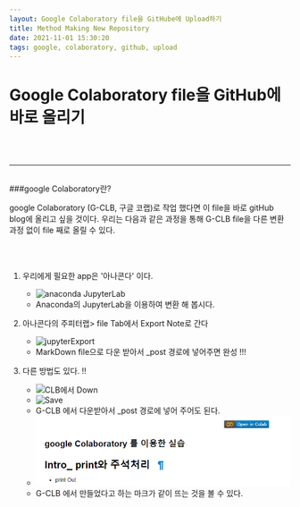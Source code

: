 ```yaml
---
layout: Google Colaboratory file을 GitHube에 Upload하기
title: Method Making New Repository 
date: 2021-11-01 15:30:20
tags: google, colaboratory, github, upload
---
```


# Google Colaboratory file을 GitHub에  바로 올리기 
<br>
<br>
<hr>
<br>
###google Colaboratory란?  


<br>


google Colaboratory (G-CLB, 구글 코랩)로 작업 했다면 이 file을 바로 gitHub blog에 올리고 싶을 것이다. 
우리는 다음과 같은 과정을 통해 G-CLB file을 다른 변환 과정 없이 file 째로 올릴 수 있다. 


<br>
<br>


1. 우리에게 필요한 app은 '아나콘다' 이다.     <br>
    - ![anaconda JupyterLab](/imeges/anaconda.PNG)
    - Anaconda의 JupyterLab을 이용하여 변환 해 봅시다. 
2. 아나콘다의 주피터랩> file Tab에서 Export Note로 간다    <br>
   - ![jupyterExport](/imeges/jupyterExport.PNG)
   -  MarkDown file으로 다운 받아서 _post 경로에 넣어주면 완성 !!!

3. 다른 방법도 있다. !!    <br>
   - ![CLB에서 Down](/imeges/CLB_douwn.png)
   - ![Save](/imeges/Save.png)
   - G-CLB 에서 다운받아서 _post 경로에 넣어 주어도 된다. 
   - ![img.png](../imeges/Create_.png)
   - G-CLB 에서 만들었다고 하는 마크가 같이 뜨는 것을 볼 수 있다. 
  




